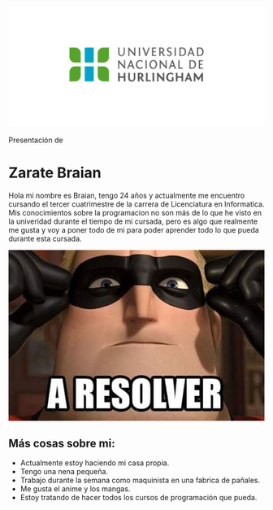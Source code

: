 ![Logo UNAHUR](./assets/UNAHUR.png)

Presentación de
# Zarate Braian

Hola mi nombre es Braian, tengo 24 años y actualmente me encuentro cursando el tercer cuatrimestre de la carrera de Licenciatura en Informatica.
Mis conocimientos sobre la programacion no son más de lo que he visto en la univeridad durante el tiempo de mi cursada, pero es algo que realmente me gusta y voy a poner todo de mi para poder aprender todo lo que pueda durante esta cursada.

![Yo cuando voy a programar](./assets/meme.jpg)

## Más cosas sobre mi:
* Actualmente estoy haciendo mi casa propia.
* Tengo una nena pequeña.
* Trabajo durante la semana como maquinista en una fabrica de pañales. 
* Me gusta el anime y los mangas.
* Estoy tratando de hacer todos los cursos de programación que pueda.